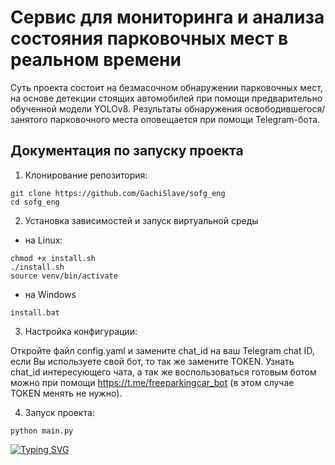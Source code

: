 # Сервис для мониторинга и анализа состояния парковочных мест в реальном времени
Суть проекта состоит на безмасочном обнаружении парковочных мест, на основе детекции стоящих автомобилей при помощи предварительно обученной модели YOLOv8. Результаты обнаружения освободившегося/занятого парковочного места оповещается при помощи Telegram-бота.
## Документация по запуску проекта

1. Клонирование репозитория:
```
git clone https://github.com/GachiSlave/sofg_eng
cd sofg_eng
```

2. Установка зависимостей и запуск виртуальной среды
* на Linux:
```
chmod +x install.sh
./install.sh
source venv/bin/activate
```

* на Windows
```
install.bat
```

3. Настройка конфигурации:

Откройте файл config.yaml и замените chat_id на ваш Telegram chat ID, если Вы используете свой бот, то так же замените TOKEN. Узнать chat_id интересующего чата, а так же воспользоваться готовым ботом можно при помощи https://t.me/freeparkingcar_bot (в этом случае TOKEN менять не нужно).

4. Запуск проекта:
```
python main.py
```

[![Typing SVG](https://readme-typing-svg.herokuapp.com?font=Fira+Code&duration=2000&pause=1000&color=1141f7&random=false&width=600&lines=You're+breathtaking!+%E2%9C%A8)](https://git.io/typing-svg)
